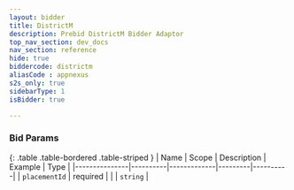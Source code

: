 ```yaml
---
layout: bidder
title: DistrictM
description: Prebid DistrictM Bidder Adaptor
top_nav_section: dev_docs
nav_section: reference
hide: true
biddercode: districtm
aliasCode : appnexus
s2s_only: true
sidebarType: 1
isBidder: true

---
```


### Bid Params

{: .table .table-bordered .table-striped }
| Name          | Scope    | Description | Example | Type     |
|---------------|----------|-------------|---------|----------|
| `placementId` | required |             |         | `string` |
